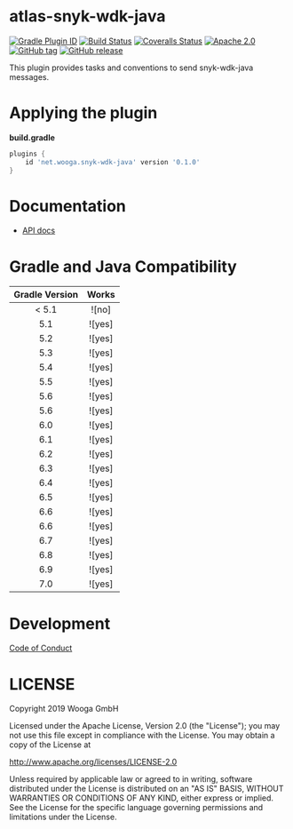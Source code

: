 atlas-snyk-wdk-java
============

[![Gradle Plugin ID](https://img.shields.io/badge/gradle-net.wooga.snyk-wdk-java-brightgreen.svg?style=flat-square)](https://plugins.gradle.org/plugin/net.wooga.snyk-wdk-java)
[![Build Status](https://img.shields.io/travis/wooga/atlas-snyk-wdk-java/master.svg?style=flat-square)](https://travis-ci.org/wooga/atlas-snyk-wdk-java)
[![Coveralls Status](https://img.shields.io/coveralls/wooga/atlas-snyk-wdk-java/master.svg?style=flat-square)](https://coveralls.io/github/wooga/atlas-snyk-wdk-java?branch=master)
[![Apache 2.0](https://img.shields.io/badge/license-Apache%202-blue.svg?style=flat-square)](https://raw.githubusercontent.com/wooga/atlas-snyk-wdk-java/master/LICENSE)
[![GitHub tag](https://img.shields.io/github/tag/wooga/atlas-snyk-wdk-java.svg?style=flat-square)]()
[![GitHub release](https://img.shields.io/github/release/wooga/atlas-snyk-wdk-java.svg?style=flat-square)]()

This plugin provides tasks and conventions to send snyk-wdk-java messages.

# Applying the plugin

**build.gradle**
```groovy
plugins {
    id 'net.wooga.snyk-wdk-java' version '0.1.0'
}
```

Documentation
=============

- [API docs](https://wooga.github.io/atlas-snyk-wdk-java/docs/api/)

Gradle and Java Compatibility
=============================

| Gradle Version  | Works  |
| :-------------: | :----: |
| < 5.1           | ![no]  |
| 5.1             | ![yes] |
| 5.2             | ![yes] |
| 5.3             | ![yes] |
| 5.4             | ![yes] |
| 5.5             | ![yes] |
| 5.6             | ![yes] |
| 5.6             | ![yes] |
| 6.0             | ![yes] |
| 6.1             | ![yes] |
| 6.2             | ![yes] |
| 6.3             | ![yes] |
| 6.4             | ![yes] |
| 6.5             | ![yes] |
| 6.6             | ![yes] |
| 6.6             | ![yes] |
| 6.7             | ![yes] |
| 6.8             | ![yes] |
| 6.9             | ![yes] |
| 7.0             | ![yes] |


Development
===========

[Code of Conduct](docs/Code-of-conduct.md)

LICENSE
=======

Copyright 2019 Wooga GmbH

Licensed under the Apache License, Version 2.0 (the "License");
you may not use this file except in compliance with the License.
You may obtain a copy of the License at

<http://www.apache.org/licenses/LICENSE-2.0>

Unless required by applicable law or agreed to in writing, software
distributed under the License is distributed on an "AS IS" BASIS,
WITHOUT WARRANTIES OR CONDITIONS OF ANY KIND, either express or implied.
See the License for the specific language governing permissions and
limitations under the License.
